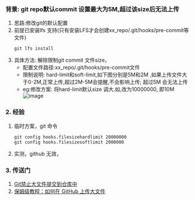 ### 背景: git repo默认commit 设置最大为5M,超过该size后无法上传

1. 思路:修改git的默认配置
2. 前提已安装lfs 支持(只有安装LFS才会创建xx_repo/.git/hooks/pre-commit等文件)
   ~~~
   git lfs install
   ~~~
3. 具体方法: 解除限制git commit 文件size，
    - 配置文件路径:xx_repo/.git/hooks/pre-commit文件
    - 限制说明: hard-limit和soft-limit,如下图分别是5M和2M ,如果上传文件大于0-2M,正常上传,超过2M-5M会提醒,不会影响上传; 超过5M 会无法上传
    - eg:修改方案: 将hard-limit默认size 调大.如,改为10000000, 即10M
        ![image](https://github.com/bulaqi/IC-DV.github.io/assets/55919713/d9c65166-9fcd-4894-a9eb-02fa8a66bf86)
### 2. 经验
1. 临时方案，git 命令
    ~~~
    git config hooks.filesizehardlimit 20000000
    git config hooks.filesizesoftlimit 2000000
    ~~~
2. 实测，github 无效，
### 3. 传送门
1. [Git禁止大文件提交到仓库中](https://cloud.tencent.com/developer/article/1559399)
2. [保姆级教程：如何在 GitHub 上传大文件](https://blog.csdn.net/wzk4869/article/details/131661472)